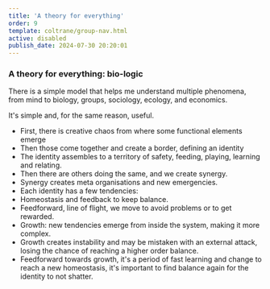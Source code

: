 ```yaml
---
title: 'A theory for everything'
order: 9
template: coltrane/group-nav.html
active: disabled
publish_date: 2024-07-30 20:20:01
---
```

### A theory for everything: bio-logic

There is a simple model that helps me understand multiple phenomena, from mind to biology, groups, sociology, ecology, and economics.

It's simple and, for the same reason, useful.

- First, there is creative chaos from where some functional elements emerge
- Then those come together and create a border, defining an identity
- The identity assembles to a territory of safety, feeding, playing, learning and relating.
- Then there are others doing the same, and we create synergy.
- Synergy creates meta organisations and new emergencies.
- Each identity has a few tendencies:
- Homeostasis and feedback to keep balance.
- Feedforward, line of flight, we move to avoid problems or to get rewarded.
- Growth: new tendencies emerge from inside the system, making it more complex.
- Growth creates instability and may be mistaken with an external attack, losing the chance of reaching a higher order balance.
- Feedforward towards growth, it's a period of fast learning and change to reach a new homeostasis, it's important to find balance again for the identity to not shatter.

#